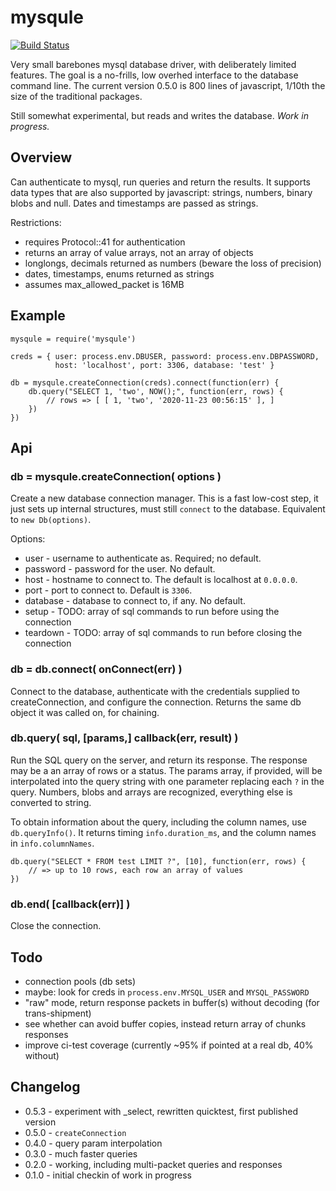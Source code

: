 mysqule
=======
[![Build Status](https://travis-ci.org/andrasq/node-minisql.svg?branch=master)](https://travis-ci.org/andrasq/node-minisql)

Very small barebones mysql database driver, with deliberately limited features.  The goal is
a no-frills, low overhed interface to the database command line.  The current version 0.5.0
is 800 lines of javascript, 1/10th the size of the traditional packages.

Still somewhat experimental, but reads and writes the database.  _Work in progress._


Overview
--------

Can authenticate to mysql, run queries and return the results.  It supports data types
that are also supported by javascript: strings, numbers, binary blobs and null.  Dates and
timestamps are passed as strings.

Restrictions:
- requires Protocol::41 for authentication
- returns an array of value arrays, not an array of objects
- longlongs, decimals returned as numbers (beware the loss of precision)
- dates, timestamps, enums returned as strings
- assumes max_allowed_packet is 16MB


Example
-------

    mysqule = require('mysqule')

    creds = { user: process.env.DBUSER, password: process.env.DBPASSWORD,
              host: 'localhost', port: 3306, database: 'test' }

    db = mysqule.createConnection(creds).connect(function(err) {
        db.query("SELECT 1, 'two', NOW();", function(err, rows) {
            // rows => [ [ 1, 'two', '2020-11-23 00:56:15' ], ]
        })
    })


Api
---

### db = mysqule.createConnection( options )

Create a new database connection manager.  This is a fast low-cost step, it just sets up
internal structures, must still `connect` to the database.  Equivalent to `new Db(options)`.

Options:
- user - username to authenticate as.  Required; no default.
- password - password for the user.  No default.
- host - hostname to connect to.  The default is localhost at `0.0.0.0`.
- port - port to connect to.  Default is `3306`.
- database - database to connect to, if any.  No default.
- setup - TODO: array of sql commands to run before using the connection
- teardown - TODO: array of sql commands to run before closing the connection

### db = db.connect( onConnect(err) )

Connect to the database, authenticate with the credentials supplied to createConnection, and
configure the connection.  Returns the same db object it was called on, for chaining.

### db.query( sql, [params,] callback(err, result) )

Run the SQL query on the server, and return its response.  The response may be a an array of
rows or a status.  The params array, if provided, will be interpolated into the query string
with one parameter replacing each `?` in the query.  Numbers, blobs and arrays are recognized,
everything else is converted to string.

To obtain information about the query, including the column names, use `db.queryInfo()`.  It
returns timing `info.duration_ms`, and the column names in `info.columnNames`.

    db.query("SELECT * FROM test LIMIT ?", [10], function(err, rows) {
        // => up to 10 rows, each row an array of values
    })

### db.end( [callback(err)] )

Close the connection.


Todo
----

- connection pools (db sets)
- maybe: look for creds in `process.env.MYSQL_USER` and `MYSQL_PASSWORD`
- "raw" mode, return response packets in buffer(s) without decoding (for trans-shipment)
- see whether can avoid buffer copies, instead return array of chunks responses
- improve ci-test coverage (currently ~95% if pointed at a real db, 40% without)


Changelog
---------

- 0.5.3 - experiment with _select, rewritten quicktest, first published version
- 0.5.0 - `createConnection`
- 0.4.0 - query param interpolation
- 0.3.0 - much faster queries
- 0.2.0 - working, including multi-packet queries and responses
- 0.1.0 - initial checkin of work in progress
